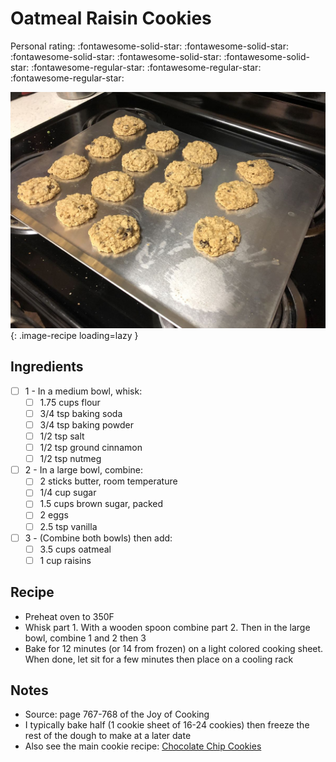 # Oatmeal Raisin Cookies

<!-- {cts} rating=2; (User can specify rating on scale of 1-5) -->

Personal rating: :fontawesome-solid-star: :fontawesome-solid-star: :fontawesome-solid-star: :fontawesome-solid-star: :fontawesome-solid-star: :fontawesome-regular-star: :fontawesome-regular-star: :fontawesome-regular-star:

<!-- {cte} -->

<!-- {cts} name_image=oatmeal_raisin_cookies.jpg; (User can specify image name) -->

![oatmeal_raisin_cookies.jpg](./oatmeal_raisin_cookies.jpg){: .image-recipe loading=lazy }

<!-- {cte} -->

## Ingredients

- [ ] 1 - In a medium bowl, whisk:
    - [ ] 1.75 cups flour
    - [ ] 3/4 tsp baking soda
    - [ ] 3/4 tsp baking powder
    - [ ] 1/2 tsp salt
    - [ ] 1/2 tsp ground cinnamon
    - [ ] 1/2 tsp nutmeg
- [ ] 2 - In a large bowl, combine:
    - [ ] 2 sticks butter, room temperature
    - [ ] 1/4 cup sugar
    - [ ] 1.5 cups brown sugar, packed
    - [ ] 2 eggs
    - [ ] 2.5 tsp vanilla
- [ ] 3 - (Combine both bowls) then add:
    - [ ] 3.5 cups oatmeal
    - [ ] 1 cup raisins

## Recipe

- Preheat oven to 350F
- Whisk part 1. With a wooden spoon combine part 2. Then in the large bowl, combine 1 and 2 then 3
- Bake for 12 minutes (or 14 from frozen) on a light colored cooking sheet. When done, let sit for a few minutes then place on a cooling rack

## Notes

- Source: page 767-768 of the Joy of Cooking
- I typically bake half (1 cookie sheet of 16-24 cookies) then freeze the rest of the dough to make at a later date
- Also see the main cookie recipe: [Chocolate Chip Cookies](./chocolate_chip_cookies.md)
